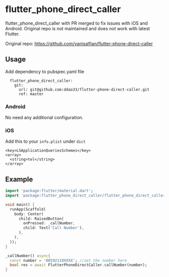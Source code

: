 # flutter_phone_direct_caller

flutter_phone_direct_caller with PR merged to fix issues with iOS and Android. Original repo is not maintained and does not work with latest Flutter.

Original repo: https://github.com/yanisalfian/flutter-phone-direct-caller

## Usage

Add dependency to pubspec.yaml file

```
  flutter_phone_direct_caller:
    git:
      url: git@github.com:ddao33/flutter-phone-direct-caller.git
      ref: master
```

### Android
No need any additional configuration.

### iOS
Add this to your ```info.plist``` under ```dict``` 
```
<key>LSApplicationQueriesSchemes</key>
<array>
  <string>tel</string>
</array>
```

## Example

```dart
import 'package:flutter/material.dart';
import 'package:flutter_phone_direct_caller/flutter_phone_direct_caller.dart';

void main() {
  runApp(Scaffold(
    body: Center(
      child: RaisedButton(
        onPressed: _callNumber,
        child: Text('Call Number'),
      ),
    ),
  ));
}

_callNumber() async{
  const number = '08592119XXXX'; //set the number here
  bool res = await FlutterPhoneDirectCaller.callNumber(number);
}
```


